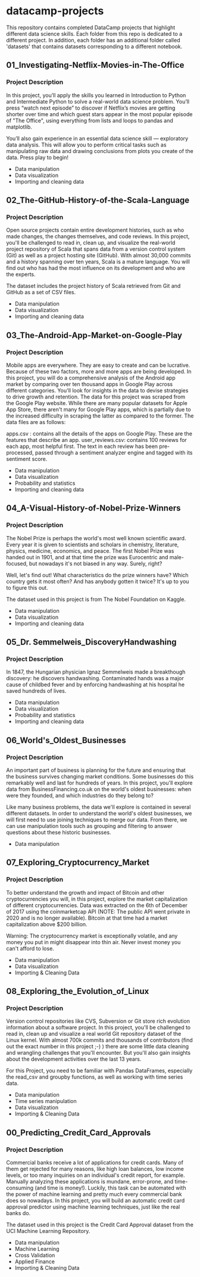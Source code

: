 # datacamp-projects

This repository contains completed DataCamp projects that highlight different data science skills.
Each folder from this repo is dedicated to a different project.
In addition, each folder has an additional folder called 'datasets' that contains datasets corresponding to a different notebook.

## 01_Investigating-Netflix-Movies-in-The-Office

### Project Description

In this project, you’ll apply the skills you learned in Introduction to Python and Intermediate Python to solve a real-world data science problem. You’ll press “watch next episode” to discover if Netflix’s movies are getting shorter over time and which guest stars appear in the most popular episode of "The Office", using everything from lists and loops to pandas and matplotlib.

You’ll also gain experience in an essential data science skill — exploratory data analysis. This will allow you to perform critical tasks such as manipulating raw data and drawing conclusions from plots you create of the data. Press play to begin!

- Data manipulation
- Data visualization
- Importing and cleaning data

## 02_The-GitHub-History-of-the-Scala-Language

### Project Description

Open source projects contain entire development histories, such as who made changes, the changes themselves, and code reviews. In this project, you'll be challenged to read in, clean up, and visualize the real-world project repository of Scala that spans data from a version control system (Git) as well as a project hosting site (GitHub). With almost 30,000 commits and a history spanning over ten years, Scala is a mature language. You will find out who has had the most influence on its development and who are the experts.

The dataset includes the project history of Scala retrieved from Git and GitHub as a set of CSV files.

- Data manipulation
- Data visualization
- Importing and cleaning data

## 03_The-Android-App-Market-on-Google-Play

### Project Description

Mobile apps are everywhere. They are easy to create and can be lucrative. Because of these two factors, more and more apps are being developed. In this project, you will do a comprehensive analysis of the Android app market by comparing over ten thousand apps in Google Play across different categories. You'll look for insights in the data to devise strategies to drive growth and retention. The data for this project was scraped from the Google Play website. While there are many popular datasets for Apple App Store, there aren't many for Google Play apps, which is partially due to the increased difficulty in scraping the latter as compared to the former. The data files are as follows:

apps.csv : contains all the details of the apps on Google Play. These are the features that describe an app.
user_reviews.csv: contains 100 reviews for each app, most helpful first. The text in each review has been pre-processed, passed through a sentiment analyzer engine and tagged with its sentiment score.

- Data manipulation
- Data visualization
- Probability and statistics
- Importing and cleaning data

## 04_A-Visual-History-of-Nobel-Prize-Winners

### Project Description

The Nobel Prize is perhaps the world's most well known scientific award. Every year it is given to scientists and scholars in chemistry, literature, physics, medicine, economics, and peace. The first Nobel Prize was handed out in 1901, and at that time the prize was Eurocentric and male-focused, but nowadays it's not biased in any way. Surely, right?

Well, let's find out! What characteristics do the prize winners have? Which country gets it most often? And has anybody gotten it twice? It's up to you to figure this out.

The dataset used in this project is from The Nobel Foundation on Kaggle.

- Data manipulation
- Data visualization
- Importing and cleaning data

## 05_Dr. Semmelweis_DiscoveryHandwashing

### Project Description

In 1847, the Hungarian physician Ignaz Semmelweis made a breakthough discovery: he discovers handwashing. Contaminated hands was a major cause of childbed fever and by enforcing handwashing at his hospital he saved hundreds of lives.

- Data manipulation
- Data visualization
- Probability and statistics
- Importing and cleaning data

## 06_World's_Oldest_Businesses

### Project Description

An important part of business is planning for the future and ensuring that the business survives changing market conditions. Some businesses do this remarkably well and last for hundreds of years. In this project, you'll explore data from BusinessFinancing.co.uk on the world's oldest businesses: when were they founded, and which industries do they belong to?

Like many business problems, the data we'll explore is contained in several different datasets. In order to understand the world's oldest businesses, we will first need to use joining techniques to merge our data. From there, we can use manipulation tools such as grouping and filtering to answer questions about these historic businesses.

- Data manipulation

## 07_Exploring_Cryptocurrency_Market

### Project Description

To better understand the growth and impact of Bitcoin and other cryptocurrencies you will, in this project, explore the market capitalization of different cryptocurrencies. Data was extracted on the 6th of December of 2017 using the coinmarketcap API (NOTE: The public API went private in 2020 and is no longer available). Bitcoin at that time had a market capitalization above $200 billion.

Warning: The cryptocurrency market is exceptionally volatile, and any money you put in might disappear into thin air. Never invest money you can't afford to lose.

- Data manipulation
- Data visualization
- Importing & Cleaning Data

## 08_Exploring_the_Evolution_of_Linux

### Project Description

Version control repositories like CVS, Subversion or Git store rich evolution information about a software project. In this project, you'll be challenged to read in, clean up and visualize a real world Git repository dataset of the Linux kernel. With almost 700k commits and thousands of contributors (find out the exact number in this project ;-) ) there are some little data cleaning and wrangling challenges that you'll encounter. But you'll also gain insights about the development activities over the last 13 years.

For this Project, you need to be familiar with Pandas DataFrames, especially the read_csv and groupby functions, as well as working with time series data.

- Data manipulation
- Time series manipulation
- Data visualization
- Importing & Cleaning Data

## 00_Predicting_Credit_Card_Approvals

### Project Description

Commercial banks receive a lot of applications for credit cards. Many of them get rejected for many reasons, like high loan balances, low income levels, or too many inquiries on an individual's credit report, for example. Manually analyzing these applications is mundane, error-prone, and time-consuming (and time is money!). Luckily, this task can be automated with the power of machine learning and pretty much every commercial bank does so nowadays. In this project, you will build an automatic credit card approval predictor using machine learning techniques, just like the real banks do.

The dataset used in this project is the Credit Card Approval dataset from the UCI Machine Learning Repository.

- Data manipulation
- Machine Learning
- Cross Validation
- Applied Finance
- Importing & Cleaning Data
